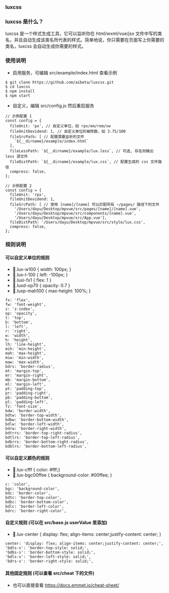 
### luxcss

### luxcss 是什么？

luxcss 是一个样式生成工具，它可以监听你在 html/wxml/vue/jsx 文件中写的类名，并且自动生成该类名所代表的样式。简单地说，你只需要在页面写上你需要的类名，luxcss 会自动生成你需要的样式。

### 使用说明

- 启用服务，可编辑 src/example/index.html 查看示例

```
$ git clone https://github.com/aibeta/luxcss.git
$ cd luxcss
$ npm install
$ npm start
```

- 自定义，编辑 src/config.js 然后重启服务

```
// 示例配置 1
const config = {
  fileUnit: 'px', // 自定义单位，如 rpx/em/rem/vw
  fileUnitDevidend: 1, // 自定义单位的被除数，如 3.75/100
  fileSrcPath: [ // 配置需要监听的文件
    `${__dirname}/example/index.html`
  ],
  fileLessPath: `${__dirname}/example/lux.less`, // 可选, 存在则输出 less 源文件
  fileDistPath: `${__dirname}/example/lux.css`, // 配置生成的 css 文件路径
  compress: false,
};

// 示例配置 2
const config = {
  fileUnit: 'rpx',
  fileUnitDevidend: 1,
  fileSrcPath: [ // 使用 [name]/[name] 可以匹配所有 ~/pages/ 路径下的文件
    '/Users/dayu/Desktop/mpvue/src/pages/[name]/[name].vue',
    '/Users/dayu/Desktop/mpvue/src/components/[name].vue',
    '/Users/dayu/Desktop/mpvue/src/App.vue'],
  fileDistPath: '/Users/dayu/Desktop/mpvue/src/style/lux.css',
  compress: false,
};
```

### 规则说明

#### 可以自定义单位的规则

- 🌰.lux-w100 { width: 100px; }
- 🌰.lux-l-100 { left: -100px; }
- 🌰.luxi-fx1 { flex: 1 }
- 🌰.luxd-op70 { opacity: 0.7 }
- 🌰.luxp-mah100 { max-height: 100%; }

```
fx: 'flex',
fw: 'font-weight',
z: 'z-index',
op: 'opacity',
t: 'top',
b: 'bottom',
l: 'left',
r: 'right',
w: 'width',
h: 'height',
lh: 'line-height',
mih: 'min-height',
mah: 'max-height',
miw: 'min-width',
maw: 'max-width',
bdrs: 'border-radius',
mt: 'margin-top',
mr: 'margin-right',
mb: 'margin-bottom',
ml: 'margin-left',
pt: 'padding-top',
pr: 'padding-right',
pb: 'padding-bottom',
pl: 'padding-left',
fz: 'font-size',
bdw: 'border-width',
bdtw: 'border-top-width',
bdbw: 'border-bottom-width',
bdlw: 'border-left-width',
bdrw: 'border-right-width',
bdtrrs: 'border-top-right-radius',
bdtlrs: 'border-top-left-radius',
bdbrrs: 'border-bottom-right-radius',
bdblrs: 'border-bottom-left-radius',
```

#### 可以自定义颜色的规则

- 🌰.lux-cfff { color: #fff;}
- 🌰.lux-bgc00ffee { background-color: #00ffee; }

```
c: 'color',
bgc: 'background-color',
bdc: 'border-color',
bdtc: 'border-top-color',
bdbc: 'border-bottom-color',
bdlc: 'border-left-color',
bdrc: 'border-right-color',
```

#### 自定义规则 (可以在 src/base.js userValue 里添加)

- 🌰.lux-center { display: flex; align-items: center;justify-content: center; }

```
center: 'display: flex; align-items: center;justify-content: center;',
'bdts-s': 'border-top-style: solid;',
'bdbs-s': 'border-bottom-style: solid;',
'bdls-s': 'border-left-style: solid;',
'bdrs-s': 'border-right-style: solid;',
```

#### 其他固定规则 (可以查看 src/cheat 下的文件)

- 也可以直接查看 https://docs.emmet.io/cheat-sheet/
